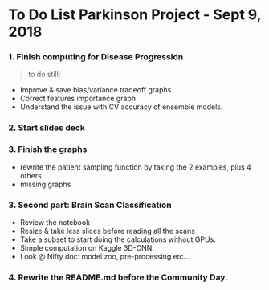 # To Do List Parkinson Project - Sept 9, 2018

### 1. Finish computing for Disease Progression
> to do still:
* Improve & save bias/variance tradeoff graphs
* Correct features importance graph
* Understand the issue with CV accuracy of ensemble models.

### 2. Start slides deck

### 3. Finish the graphs
* rewrite the patient sampling function by taking the 2 examples, plus 4 others.
* missing graphs

### 3. Second part: Brain Scan Classification
  * Review the notebook
  * Resize & take less slices before reading all the scans
  * Take a subset to start doing the calculations without GPUs.
  * Simple computation on Kaggle 3D-CNN.
  * Look @ Nifty doc: model zoo, pre-processing etc...

### 4. Rewrite the README.md before the Community Day.
